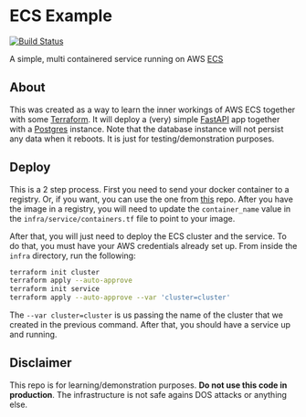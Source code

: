# ECS Example

[![Build Status](https://travis-ci.com/meyer1994/ecsxample.svg?branch=master)](https://travis-ci.com/meyer1994/ecsxample)

A simple, multi containered service running on AWS [ECS][1]

## About

This was created as a way to learn the inner workings of AWS ECS together with
some [Terraform][2]. It will deploy a (very) simple [FastAPI][3] app together
with a [Postgres][4] instance. Note that the database instance will not persist
any data when it reboots. It is just for testing/demonstration purposes.

## Deploy

This is a 2 step process. First you need to send your docker container to a
registry. Or, if you want, you can use the one from [this][5] repo. After you
have the image in a registry, you will need to update the `container_name` value
in the `infra/service/containers.tf` file to point to your image.

After that, you will just need to deploy the ECS cluster and the service. To do
that, you must have your AWS credentials already set up. From inside the `infra`
directory, run the following:

```bash
terraform init cluster
terraform apply --auto-approve
terraform init service
terraform apply --auto-approve --var 'cluster=cluster'
```

The `--var cluster=cluster` is us passing the name of the cluster that we
created in the previous command. After that, you should have a service up and
running.

## Disclaimer

This repo is for learning/demonstration purposes. **Do not use this code in
production**. The infrastructure is not safe agains DOS attacks or anything
else.


[1]: https://aws.amazon.com/pt/ecs/
[2]: https://terraform.io/
[3]: https://fastapi.tiangolo.com/
[4]: https://postgresql.org/
[5]: https://hub.docker.com/repository/docker/meyer1994/ecsxample
